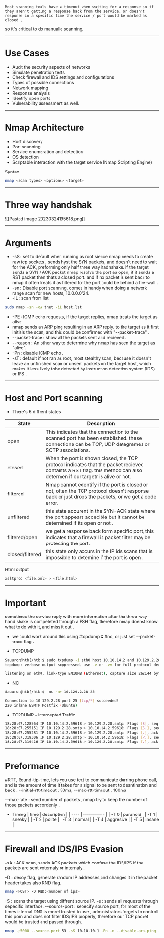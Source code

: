 	Most scanning tools have a timeout when waiting for a response so if they aren't getting a response back from the service, or doesn't response in a spesific time the service / port would be marked as closed ,
so it's critical to do manualle scanning.

--------
# Use Cases

-   Audit the security aspects of networks
-   Simulate penetration tests
-   Check firewall and IDS settings and configurations
-   Types of possible connections
-   Network mapping
-   Response analysis
-   Identify open ports
-   Vulnerability assessment as well.
--------

# Nmap Architecture
-   Host discovery
-   Port scanning
-   Service enumeration and detection
-   OS detection
-   Scriptable interaction with the target service (Nmap Scripting Engine)

Syntax
```bash
nmap <scan types> <options> <target>
```
--------
# Three way handshak

![[Pasted image 20230324195618.png]]

----------------
# Arguments

- -sS : set to default when running as root sience nmap needs to create raw tcp sockets , sends hyst the SYN packets, and doesn't need to wait for the ACK, preforming only half three way hadnshake.
 if the target sends a SYN / ACK packet nmap resolve the port as open,
 if it sends a RST packet then thats a closed port. and if no packet is sent back to nmap it often treats it as filtered for the port could be behind a fire-wall .
- -sn : Disable port scanning,  comes in handy when doing a network range scan for new hosts, 10.0.0.0/24.
- -iL : scan from list
```bash
sudo nmap -sn -oA tnet -iL host.lst
```
- -PE : ICMP echo requests, if the target replies, nmap treats the target as alive
- nmap sends an ARP ping resulting in an ARP reply. to the target as it first initials the scan, and this could be confirmed with "--packet-trace" .
- --packet-trace : show all the packets sent and recieved .
- --reason : An other way to determine why nmap has seen the target as "alive".
- -Pn : disable ICMP echo .
- -sT : default if not ran as root, most stealthy scan, because it doesn't leave an unfinished scan or unsent packets on the target host, which makes it less likely tobe detected by instruction detection system (IDS) or IPS .
--------------
# Host  and Port scanning

- There's 6 diffrent states

| State           | Description                                                                                                                                                            |
| --------------- | ---------------------------------------------------------------------------------------------------------------------------------------------------------------------- |
| open            | This indicates that the connection to the scanned port has been established. these connections can be TCP, UDP datagrames or SCTP associations.                        |
| closed          | When the port is shown closed, the TCP protocol indicates that the packet recieved containts a RST flag. this method can also determen if our targetr is alive or not. |
| filtered        | Nmap cannot edentify if the port is closed or not, often the TCP protocol doesn't response back or just drops the packets, or we get a code error.                     |
| unfiltered      | this state accurent in the SYN-ACK state where the port appears accecible but it cannot be determined if its open or not .                                             |
| filtered/open   | we get a response back form specific port, this indicates that a firewall is packet filter may be protecting the port.                                                 |
| closed/filtered | this state only accurs in the IP ids scans that is impossible to detemine if the port is open .                                                                        |

Html output
```bash
xsltproc <file.xml> > <file.html>
```
--------------
# Important

sometimes the service reply with more information after the three-way-hand shake is compeleted through a PSH flag, therefore nmap doenst know what to do with it, and miss it out .
- we could work around this using #tcpdump & #nc, or just set --packet-trace flag .

- TCPDUMP
```bash
Sauuron@htb[/htb]$ sudo tcpdump -i eth0 host 10.10.14.2 and 10.129.2.28
tcpdump: verbose output suppressed, use -v or -vv for full protocol decode

listening on eth0, link-type EN10MB (Ethernet), capture size 262144 bytes
```

- NC
```bash
Sauuron@htb[/htb]$  nc -nv 10.129.2.28 25

Connection to 10.129.2.28 port 25 [tcp/*] succeeded!
220 inlane ESMTP Postfix (Ubuntu)
```

- TCPDUMP - intercepted Traffic
```bash
18:28:07.128564 IP 10.10.14.2.59618 > 10.129.2.28.smtp: Flags [S], seq 1798872233, win 65535, options [mss 1460,nop,wscale 6,nop,nop,TS val 331260178 ecr 0,sackOK,eol], length 0
18:28:07.255151 IP 10.129.2.28.smtp > 10.10.14.2.59618: Flags [S.], seq 1130574379, ack 1798872234, win 65160, options [mss 1460,sackOK,TS val 1800383922 ecr 331260178,nop,wscale 7], length 0
18:28:07.255281 IP 10.10.14.2.59618 > 10.129.2.28.smtp: Flags [.], ack 1, win 2058, options [nop,nop,TS val 331260304 ecr 1800383922], length 0
18:28:07.319306 IP 10.129.2.28.smtp > 10.10.14.2.59618: Flags [P.], seq 1:36, ack 1, win 510, options [nop,nop,TS val 1800383985 ecr 331260304], length 35: SMTP: 220 inlane ESMTP Postfix (Ubuntu)
18:28:07.319426 IP 10.10.14.2.59618 > 10.129.2.28.smtp: Flags [.], ack 36, win 2058, options [nop,nop,TS val 331260368 ecr 1800383985], length 0
```
--------------
# Preformance

#RTT, Round-tip-time, lets you use text to communicate durring phone call,  and is the amount of time it takes for a signal to be sent to desntination and back .
--initial-rtt-timeout : 50ms, 
--max-rtt-timeout : 100ms 

--max-rate : send number of packets , nmap try to keep the number of those packets accordenly .

- Timing
| time | description |
| ---- | ----------- |
| -T 0 | paranoid    |
| -T 1 | sneaky      |
| -T 2 | polite      |
| -T 3 | normal      |
| -T 4 | aggresive   |
| -T 5 | insane      |

----------------
# Firewall and IDS/IPS Evasion

-sA : ACK scan, sends ACK packets which confuse the IDS/IPS if the packets are sent externaly or internaly .

-D : decoy flag, generate random IP addresses,and changes it in the packet header takes also RND flag.

```bash
nmap <HOST> -D RND:<number of ips> 
```

-S : scans the target using diffrent source IP.
-e : sends all requests through sepecific interface.
--source-port : sepecify source port, for most of the times internal DNS is moret trusted to use , administrators forgets to controll this porn and does not filter IDS/IPS properly, therefore our TCP packet would be trusted and passed through.

```bash
nmap -p5000 --source-port 53 -sS 10.10.10.1 -Pn -n --disable-arp-ping --packet-trace
```
